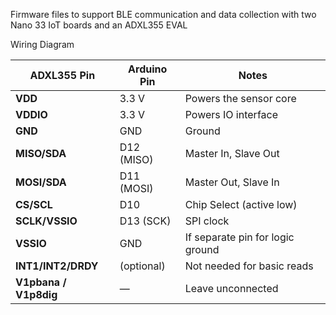 Firmware files to support BLE communication and data collection with two Nano 33 IoT boards and an ADXL355 EVAL

Wiring Diagram

| ADXL355 Pin           | Arduino Pin | Notes                            |
| --------------------- | ----------- | -------------------------------- |
| **VDD**               | 3.3 V       | Powers the sensor core           |
| **VDDIO**             | 3.3 V       | Powers IO interface              |
| **GND**               | GND         | Ground                           |
| **MISO/SDA**          | D12 (MISO)  | Master In, Slave Out             |
| **MOSI/SDA**          | D11 (MOSI)  | Master Out, Slave In             |
| **CS/SCL**            | D10         | Chip Select (active low)         |
| **SCLK/VSSIO**        | D13 (SCK)   | SPI clock                        |
| **VSSIO**             | GND         | If separate pin for logic ground |
| **INT1/INT2/DRDY**    | (optional)  | Not needed for basic reads       |
| **V1pbana / V1p8dig** | —           | Leave unconnected                |
